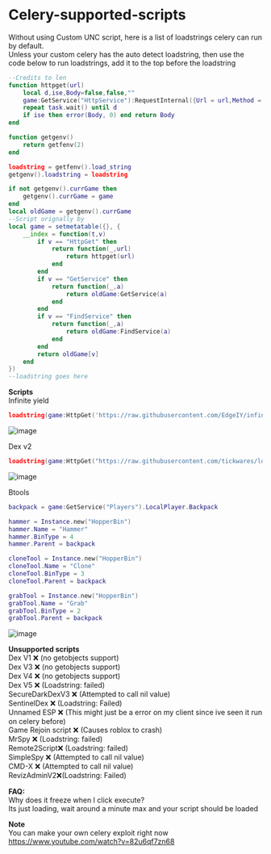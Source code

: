 # Celery-supported-scripts
Without using Custom UNC script, here is a list of loadstrings celery can run by default.<br>
Unless your custom celery has the auto detect loadstring, then use the code below to run loadstrings, add it to the top before the loadstring <br>

```lua
--Credits to len
function httpget(url)
    local d,ise,Body=false,false,""
    game:GetService("HttpService"):RequestInternal({Url = url,Method = "GET"}):Start(function(suc, res) if not suc then Body = res.StatusCode ise = true d=true return end Body=res.Body d=true end)
    repeat task.wait() until d
    if ise then error(Body, 0) end return Body
end

function getgenv()
    return getfenv(2)
end

loadstring = getfenv().load_string
getgenv().loadstring = loadstring

if not getgenv().currGame then
    getgenv().currGame = game
end
local oldGame = getgenv().currGame
--Script orignally by 
local game = setmetatable({}, {
    __index = function(t,v)
        if v == "HttpGet" then
            return function(_,url)
                return httpget(url)
            end
        end
        if v == "GetService" then
            return function(_,a)
                return oldGame:GetService(a)
            end
        end
        if v == "FindService" then
            return function(_,a)
                return oldGame:FindService(a)
            end
        end
        return oldGame[v]
    end
})
--loadstring goes here
```


**Scripts** <br>
Infinite yield <br>

```lua
loadstring(game:HttpGet('https://raw.githubusercontent.com/EdgeIY/infiniteyield/master/source'))()
```
![image](https://github.com/rebl0x/Celery-supported-scripts/assets/169552876/6dd93df4-e15c-4b63-b894-4ca54c2a74a7)


Dex v2 <br>
```lua
loadstring(game:HttpGet("https://raw.githubusercontent.com/tickwares/loadstringtest/main/dexs"))()
```
![image](https://github.com/rebl0x/Celery-supported-scripts/assets/169552876/080db141-5285-4f05-ab22-9d74a9960f14)

Btools <br>
```lua
backpack = game:GetService("Players").LocalPlayer.Backpack

hammer = Instance.new("HopperBin")
hammer.Name = "Hammer"
hammer.BinType = 4
hammer.Parent = backpack

cloneTool = Instance.new("HopperBin")
cloneTool.Name = "Clone"
cloneTool.BinType = 3
cloneTool.Parent = backpack

grabTool = Instance.new("HopperBin")
grabTool.Name = "Grab"
grabTool.BinType = 2
grabTool.Parent = backpack
```
![image](https://github.com/rebl0x/Celery-supported-scripts/assets/169552876/0057ebaf-f25e-48ab-b79e-3ad29228491c)



**Unsupported scripts**<br>
Dex V1 ❌ (no getobjects support)<br>
Dex V3 ❌ (no getobjects support)<br>
Dex V4 ❌ (no getobjects support)<br>
Dex V5 ❌ (Loadstring: failed)<br>
SecureDarkDexV3 ❌ (Attempted to call nil value)<br>
SentinelDex ❌ (Loadstring: Failed)<br>
Unnamed ESP ❌ (This might just be a error on my client since ive seen it run on celery before)<br>
Game Rejoin script ❌ (Causes roblox to crash)<br>
MrSpy ❌ (Loadstring: failed)<br>
Remote2Script❌ (Loadstring: failed)<br>
SimpleSpy ❌ (Attempted to call nil value)<br>
CMD-X ❌ (Attempted to call nil value)<br>
RevizAdminV2❌(Loadstring: Failed)<br>

**FAQ:** <br>
Why does it freeze when I click execute? <br>
Its just loading, wait around a minute max and your script should be loaded<br>

**Note**<br>
You can make your own celery exploit right now<br>
https://www.youtube.com/watch?v=82u6qf7zn68<br>
